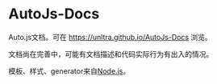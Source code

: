# AutoJs-Docs

Auto.js文档。可在 https://unltra.github.io/AutoJs-Docs 浏览。

文档尚在完善中，可能有文档描述和代码实际行为有出入的情况。

模板、样式、generator来自[Node.js](https://github.com/nodejs/node/tree/master/doc)。
